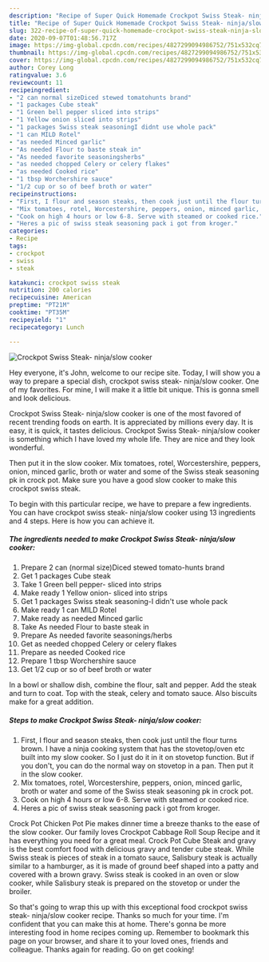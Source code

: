 ```yaml
---
description: "Recipe of Super Quick Homemade Crockpot Swiss Steak- ninja/slow cooker"
title: "Recipe of Super Quick Homemade Crockpot Swiss Steak- ninja/slow cooker"
slug: 322-recipe-of-super-quick-homemade-crockpot-swiss-steak-ninja-slow-cooker
date: 2020-09-07T01:48:56.717Z
image: https://img-global.cpcdn.com/recipes/4827299094986752/751x532cq70/crockpot-swiss-steak-ninjaslow-cooker-recipe-main-photo.jpg
thumbnail: https://img-global.cpcdn.com/recipes/4827299094986752/751x532cq70/crockpot-swiss-steak-ninjaslow-cooker-recipe-main-photo.jpg
cover: https://img-global.cpcdn.com/recipes/4827299094986752/751x532cq70/crockpot-swiss-steak-ninjaslow-cooker-recipe-main-photo.jpg
author: Corey Long
ratingvalue: 3.6
reviewcount: 11
recipeingredient:
- "2 can normal sizeDiced stewed tomatohunts brand"
- "1 packages Cube steak"
- "1 Green bell pepper sliced into strips"
- "1 Yellow onion sliced into strips"
- "1 packages Swiss steak seasoningI didnt use whole pack"
- "1 can MILD Rotel"
- "as needed Minced garlic"
- "As needed Flour to baste steak in"
- "As needed favorite seasoningsherbs"
- "as needed chopped Celery or celery flakes"
- "as needed Cooked rice"
- "1 tbsp Worchershire sauce"
- "1/2 cup or so of beef broth or water"
recipeinstructions:
- "First, I flour and season steaks, then cook just until the flour turns brown. I have a ninja cooking system that has the stovetop/oven etc built into my slow cooker. So I just do it in it on stovetop function. But if you don&#39;t, you can do the normal way on stovetop in a pan. Then put it in the slow cooker."
- "Mix tomatoes, rotel, Worcestershire, peppers, onion, minced garlic, broth or water and some of the Swiss steak seasoning pk in crock pot."
- "Cook on high 4 hours or low 6-8. Serve with steamed or cooked rice."
- "Heres a pic of swiss steak seasoning pack i got from kroger."
categories:
- Recipe
tags:
- crockpot
- swiss
- steak

katakunci: crockpot swiss steak 
nutrition: 200 calories
recipecuisine: American
preptime: "PT21M"
cooktime: "PT35M"
recipeyield: "1"
recipecategory: Lunch

---
```



![Crockpot Swiss Steak- ninja/slow cooker](https://img-global.cpcdn.com/recipes/4827299094986752/751x532cq70/crockpot-swiss-steak-ninjaslow-cooker-recipe-main-photo.jpg)

Hey everyone, it's John, welcome to our recipe site. Today, I will show you a way to prepare a special dish, crockpot swiss steak- ninja/slow cooker. One of my favorites. For mine, I will make it a little bit unique. This is gonna smell and look delicious.

Crockpot Swiss Steak- ninja/slow cooker is one of the most favored of recent trending foods on earth. It is appreciated by millions every day. It is easy, it is quick, it tastes delicious. Crockpot Swiss Steak- ninja/slow cooker is something which I have loved my whole life. They are nice and they look wonderful.

Then put it in the slow cooker. Mix tomatoes, rotel, Worcestershire, peppers, onion, minced garlic, broth or water and some of the Swiss steak seasoning pk in crock pot. Make sure you have a good slow cooker to make this crockpot swiss steak.


To begin with this particular recipe, we have to prepare a few ingredients. You can have crockpot swiss steak- ninja/slow cooker using 13 ingredients and 4 steps. Here is how you can achieve it.

<!--inarticleads1-->

##### The ingredients needed to make Crockpot Swiss Steak- ninja/slow cooker:

1. Prepare 2 can (normal size)Diced stewed tomato-hunts brand
1. Get 1 packages Cube steak
1. Take 1 Green bell pepper- sliced into strips
1. Make ready 1 Yellow onion- sliced into strips
1. Get 1 packages Swiss steak seasoning-I didn&#39;t use whole pack
1. Make ready 1 can MILD Rotel
1. Make ready as needed Minced garlic
1. Take As needed Flour to baste steak in
1. Prepare As needed favorite seasonings/herbs
1. Get as needed chopped Celery or celery flakes
1. Prepare as needed Cooked rice
1. Prepare 1 tbsp Worchershire sauce
1. Get 1/2 cup or so of beef broth or water


In a bowl or shallow dish, combine the flour, salt and pepper. Add the steak and turn to coat. Top with the steak, celery and tomato sauce. Also biscuits make for a great addition. 

<!--inarticleads2-->

##### Steps to make Crockpot Swiss Steak- ninja/slow cooker:

1. First, I flour and season steaks, then cook just until the flour turns brown. I have a ninja cooking system that has the stovetop/oven etc built into my slow cooker. So I just do it in it on stovetop function. But if you don&#39;t, you can do the normal way on stovetop in a pan. Then put it in the slow cooker.
1. Mix tomatoes, rotel, Worcestershire, peppers, onion, minced garlic, broth or water and some of the Swiss steak seasoning pk in crock pot.
1. Cook on high 4 hours or low 6-8. Serve with steamed or cooked rice.
1. Heres a pic of swiss steak seasoning pack i got from kroger.


Crock Pot Chicken Pot Pie makes dinner time a breeze thanks to the ease of the slow cooker. Our family loves Crockpot Cabbage Roll Soup Recipe and it has everything you need for a great meal. Crock Pot Cube Steak and gravy is the best comfort food with delicious gravy and tender cube steak. While Swiss steak is pieces of steak in a tomato sauce, Salisbury steak is actually similar to a hamburger, as it is made of ground beef shaped into a patty and covered with a brown gravy. Swiss steak is cooked in an oven or slow cooker, while Salisbury steak is prepared on the stovetop or under the broiler. 

So that's going to wrap this up with this exceptional food crockpot swiss steak- ninja/slow cooker recipe. Thanks so much for your time. I'm confident that you can make this at home. There's gonna be more interesting food in home recipes coming up. Remember to bookmark this page on your browser, and share it to your loved ones, friends and colleague. Thanks again for reading. Go on get cooking!
